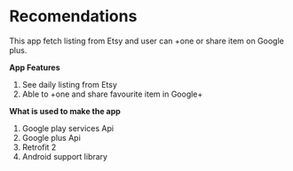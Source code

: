 # Recomendations
This app fetch listing from Etsy and user can +one or share item on Google plus.

**App Features**

1. See daily listing from Etsy
2. Able to +one and share favourite item in Google+

**What is used to make the app**

1. Google play services Api
2. Google plus Api
3. Retrofit 2
4. Android support library
